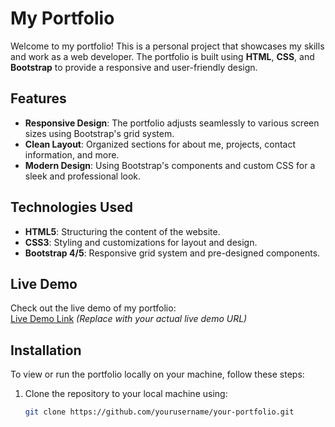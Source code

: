 # My Portfolio

Welcome to my portfolio! This is a personal project that showcases my skills and work as a web developer. The portfolio is built using **HTML**, **CSS**, and **Bootstrap** to provide a responsive and user-friendly design.

## Features

- **Responsive Design**: The portfolio adjusts seamlessly to various screen sizes using Bootstrap's grid system.
- **Clean Layout**: Organized sections for about me, projects, contact information, and more.
- **Modern Design**: Using Bootstrap's components and custom CSS for a sleek and professional look.

## Technologies Used

- **HTML5**: Structuring the content of the website.
- **CSS3**: Styling and customizations for layout and design.
- **Bootstrap 4/5**: Responsive grid system and pre-designed components.
  
## Live Demo

Check out the live demo of my portfolio:  
[Live Demo Link](https://your-live-demo-link.com) *(Replace with your actual live demo URL)*

## Installation

To view or run the portfolio locally on your machine, follow these steps:

1. Clone the repository to your local machine using:
   ```bash
   git clone https://github.com/yourusername/your-portfolio.git
